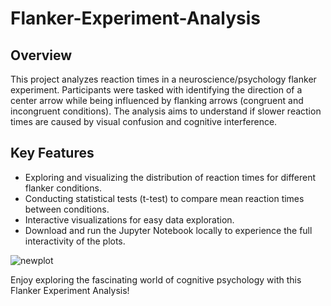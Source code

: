 
# Flanker-Experiment-Analysis

## Overview
This project analyzes reaction times in a neuroscience/psychology flanker experiment. Participants were tasked with identifying the direction of a center arrow while being influenced by flanking arrows (congruent and incongruent conditions). The analysis aims to understand if slower reaction times are caused by visual confusion and cognitive interference.

## Key Features
- Exploring and visualizing the distribution of reaction times for different flanker conditions.
- Conducting statistical tests (t-test) to compare mean reaction times between conditions.
- Interactive visualizations for easy data exploration.
- Download and run the Jupyter Notebook locally to experience the full interactivity of the plots.

![newplot](https://github.com/lacomaofficial/Flanker-Experiment-Analysis/assets/132283879/360ea8a5-c1ad-4aa4-a53d-6c3bc7046b11)


Enjoy exploring the fascinating world of cognitive psychology with this Flanker Experiment Analysis!
